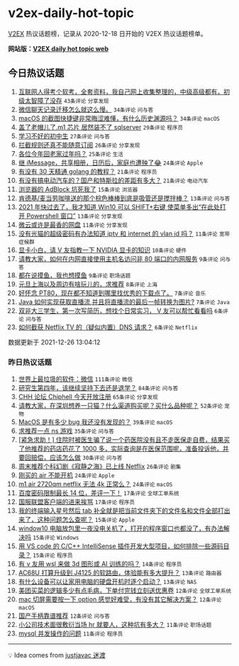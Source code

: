 # v2ex-daily-hot-topic

[V2EX](https://www.v2ex.com/) 热议话题榜，记录从 2020-12-18 日开始的 V2EX 热议话题榜单。

**网站版：[V2EX daily hot topic web](https://boojack.github.io/v2ex-daily-hot-topic-web/)**

## 今日热议话题

<!-- TODAY BEGIN -->

1. [互联网人得考个软考，全套资料，我自己网上收集整理的，中级高级都有，初级太智障了没存](https://www.v2ex.com/t/824483) `43条评论` `分享发现`
1. [微信聊天记录迁移怎么就这么慢。](https://www.v2ex.com/t/824473) `34条评论` `问与答`
1. [macOS 的截图快捷键非常晦涩难懂，有什么历史渊源吗？](https://www.v2ex.com/t/824516) `34条评论` `macOS`
1. [盖了老帽儿了.m1 芯片 居然装不了 sqlserver](https://www.v2ex.com/t/824480) `29条评论` `程序员`
1. [学习不好的初中生](https://www.v2ex.com/t/824502) `27条评论` `问与答`
1. [拦截规则还真不能随意订阅](https://www.v2ex.com/t/824463) `26条评论` `分享发现`
1. [各位今年回老家过年吗？](https://www.v2ex.com/t/824457) `25条评论` `生活`
1. [继 iMessage，共享相册，日历后，家庭也遭殃了😂](https://www.v2ex.com/t/824506) `24条评论` `Apple`
1. [有没有 30 天精通 golang 的教程？](https://www.v2ex.com/t/824475) `21条评论` `程序员`
1. [有没有搞电动汽车的？国产和特斯拉的差距有多大？](https://www.v2ex.com/t/824492) `21条评论` `电动汽车`
1. [浏览器的 AdBlock 坑死我了](https://www.v2ex.com/t/824476) `15条评论` `浏览器`
1. [肯德基/麦当劳咖啡送的那个棕色棒棒到底是吸管还是搅拌棒？](https://www.v2ex.com/t/824514) `13条评论` `问与答`
1. [2021 年快过去了，我才知道 Win10 可以 SHIFT+右键 使菜单多出“在此处打开 Powershell 窗口”](https://www.v2ex.com/t/824497) `13条评论` `分享发现`
1. [微云或许是最香的网盘](https://www.v2ex.com/t/824517) `11条评论` `分享发现`
1. [没有光猫的超级密码有办法知道 iptv 和 internet 的 vlan id 吗？](https://www.v2ex.com/t/824460) `11条评论` `宽带症候群`
1. [显卡小白，请 V 友指教一下 NVIDIA 显卡的知识](https://www.v2ex.com/t/824466) `10条评论` `硬件`
1. [请教大家，如何在内网直接使用主机名访问非 80 端口的内网服务](https://www.v2ex.com/t/824482) `9条评论` `问与答`
1. [都在说摸鱼，我也想摸鱼](https://www.v2ex.com/t/824456) `9条评论` `职场话题`
1. [元旦上海以及周边有啥玩儿的，求推荐](https://www.v2ex.com/t/824467) `8条评论` `上海`
1. [好怀念 PT80，现在都不知道到哪里找优秀的下载点了。](https://www.v2ex.com/t/824510) `7条评论` `音乐`
1. [Java 如何实现获取直播流,并且将直播流的最后一帧转换为图片?](https://www.v2ex.com/t/824465) `7条评论` `Java`
1. [双非大三学生，第一次写简历，想找个日常实习， V 友可以帮忙看看吗](https://www.v2ex.com/t/824496) `6条评论` `问与答`
1. [如何截获 Netflix TV 的（疑似内置）DNS 请求？](https://www.v2ex.com/t/824484) `6条评论` `Netflix`

数据更新于 2021-12-26 13:04:12

<!-- TODAY END -->

### 昨日热议话题

<!-- YESTERDAY BEGIN -->

1. [世界上最垃圾的软件：微信](https://www.v2ex.com/t/824404) `111条评论` `微信`
1. [研究生第四年，该继续坚持下去还是退学？](https://www.v2ex.com/t/824377) `84条评论` `问与答`
1. [CHH 论坛 Chiphell 今天开放注册](https://www.v2ex.com/t/824347) `65条评论` `分享发现`
1. [请教大家，在深圳想养一只猫？什么渠道购买呢？买什么品种呢？](https://www.v2ex.com/t/824383) `52条评论` `宠物`
1. [MacOS 是有多少 bug 我还没有发现的？](https://www.v2ex.com/t/824390) `39条评论` `macOS`
1. [求推荐一点 ns 游戏](https://www.v2ex.com/t/824344) `35条评论` `问与答`
1. [[紧急求助！] 住院时被医生骗了说一个药医院没有且不走医保走自费，结果买了他推荐的药店药花了 1000 多，实际查询是在医保范围呢，准备投诉他，并要回赔偿，应该怎么做](https://www.v2ex.com/t/824386) `30条评论` `问与答`
1. [周末推荐个科幻剧《寂静之海》已上线 Netflix](https://www.v2ex.com/t/824364) `26条评论` `剧集`
1. [刚买的 air 不能开机](https://www.v2ex.com/t/824372) `24条评论` `Apple`
1. [m1 air 2720qm netflix 无法 4k 正常么？](https://www.v2ex.com/t/824376) `24条评论` `macOS`
1. [百度密码限制最长 14 位，差评一下！](https://www.v2ex.com/t/824424) `17条评论` `全球工单系统`
1. [国服联盟客户端的进来挨骂](https://www.v2ex.com/t/824375) `17条评论` `程序员`
1. [我的终端输入星号然后 tab 补全就是把当前文件夹下的文件名和文件全部打出来了，这种问题怎么查呢？](https://www.v2ex.com/t/824433) `15条评论` `Apple`
1. [window10 电脑放包里一夜没电关机了，打开的程序窗口也都没了，有办法解决吗](https://www.v2ex.com/t/824417) `15条评论` `Windows`
1. [用 VS code 的 C/C++ IntelliSense 插件开发大型项目，如何排除一些源码目录？](https://www.v2ex.com/t/824400) `15条评论` `程序员`
1. [有 v 友用 wsl 来做 3d 图形或 AI 训练的吗？](https://www.v2ex.com/t/824356) `14条评论` `程序员`
1. [AC68U 打算升级到 J4125 的软路由，体验能有多大提升？](https://www.v2ex.com/t/824408) `13条评论` `路由器`
1. [有什么设备可以让家用电脑的硬盘开机时逐个启动？](https://www.v2ex.com/t/824402) `13条评论` `NAS`
1. [美团买菜的逻辑多少有点毛病，下单付完钱立刻送优惠卷](https://www.v2ex.com/t/824422) `12条评论` `全球工单系统`
1. [mac 切屏需要按一下 option 感觉好难受，有没有其它解决方案？](https://www.v2ex.com/t/824393) `12条评论` `macOS`
1. [国产手柄靠谱推荐](https://www.v2ex.com/t/824373) `12条评论` `问与答`
1. [小公司技术面很敷衍当场 hr 就要人，这种坑有多大？](https://www.v2ex.com/t/824378) `11条评论` `职场话题`
1. [mysql 并发操作的问题](https://www.v2ex.com/t/824363) `11条评论` `程序员`

<!-- YESTERDAY END -->

---

💡 Idea comes from [justjavac 迷渡](https://github.com/justjavac/)
